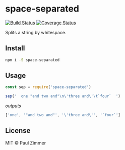 # space-separated

[![Build Status](https://travis-ci.org/mrzmmr/space-separated.svg?branch=master)](https://travis-ci.org/mrzmmr/space-separated)
[![Coverage Status](https://coveralls.io/repos/github/mrzmmr/space-separated/badge.svg?branch=master)](https://coveralls.io/github/mrzmmr/space-separated?branch=master)

Splits a string by whitespace. 
## Install

```bash
npm i -S space-separated
```

## Usage

```js
const sep = require('space-separated')

sep('  one "and two and"\n\'three and\'\t`four`  ')
```

*outputs*

```js
['one', '"and two and"', '\'three and\'', '`four`']
```

## License

MIT © Paul Zimmer

